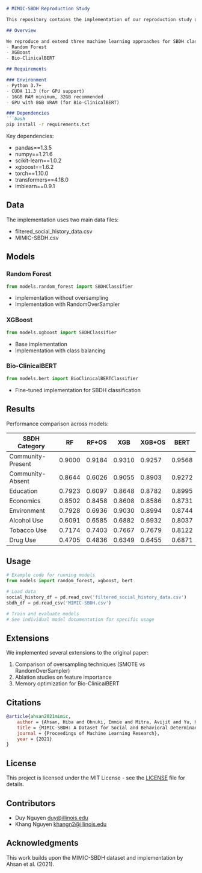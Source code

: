 
```markdown
# MIMIC-SBDH Reproduction Study

This repository contains the implementation of our reproduction study of "MIMIC-SBDH: A Dataset for Social and Behavioral Determinants of Health" ([Ahsan et al., 2021](https://github.com/hiba008/MIMIC-SBDH)).

## Overview

We reproduce and extend three machine learning approaches for SBDH classification:
- Random Forest
- XGBoost
- Bio-ClinicalBERT

## Requirements

### Environment
- Python 3.7+
- CUDA 11.3 (for GPU support)
- 16GB RAM minimum, 32GB recommended
- GPU with 8GB VRAM (for Bio-ClinicalBERT)

### Dependencies
```bash
pip install -r requirements.txt
```

Key dependencies:
- pandas==1.3.5
- numpy==1.21.6
- scikit-learn==1.0.2
- xgboost==1.6.2
- torch==1.10.0
- transformers==4.18.0
- imblearn==0.9.1

## Data

The implementation uses two main data files:
- filtered_social_history_data.csv
- MIMIC-SBDH.csv

## Models

### Random Forest
```python
from models.random_forest import SBDHClassifier
```
- Implementation without oversampling
- Implementation with RandomOverSampler

### XGBoost
```python
from models.xgboost import SBDHClassifier
```
- Base implementation
- Implementation with class balancing

### Bio-ClinicalBERT
```python
from models.bert import BioClinicalBERTClassifier
```
- Fine-tuned implementation for SBDH classification

## Results

Performance comparison across models:

| SBDH Category | RF | RF+OS | XGB | XGB+OS | BERT |
|---------------|-------|--------|------|---------|-------|
| Community-Present | 0.9000 | 0.9184 | 0.9310 | 0.9257 | 0.9568 |
| Community-Absent | 0.8644 | 0.6026 | 0.9055 | 0.8903 | 0.9272 |
| Education | 0.7923 | 0.6097 | 0.8648 | 0.8782 | 0.8995 |
| Economics | 0.8502 | 0.8458 | 0.8608 | 0.8586 | 0.8731 |
| Environment | 0.7928 | 0.6936 | 0.9030 | 0.8994 | 0.8744 |
| Alcohol Use | 0.6091 | 0.6585 | 0.6882 | 0.6932 | 0.8037 |
| Tobacco Use | 0.7174 | 0.7403 | 0.7667 | 0.7679 | 0.8122 |
| Drug Use | 0.4705 | 0.4836 | 0.6349 | 0.6455 | 0.6871 |

## Usage

```python
# Example code for running models
from models import random_forest, xgboost, bert

# Load data
social_history_df = pd.read_csv('filtered_social_history_data.csv')
sbdh_df = pd.read_csv('MIMIC-SBDH.csv')

# Train and evaluate models
# See individual model documentation for specific usage
```

## Extensions

We implemented several extensions to the original paper:
1. Comparison of oversampling techniques (SMOTE vs RandomOverSampler)
2. Ablation studies on feature importance
3. Memory optimization for Bio-ClinicalBERT

## Citations

```bibtex
@article{ahsan2021mimic,
    author = {Ahsan, Hiba and Ohnuki, Emmie and Mitra, Avijit and Yu, Hong},
    title = {MIMIC-SBDH: A Dataset for Social and Behavioral Determinants of Health},
    journal = {Proceedings of Machine Learning Research},
    year = {2021}
}
```

## License

This project is licensed under the MIT License - see the [LICENSE](LICENSE) file for details.

## Contributors

- Duy Nguyen duy@illinois.edu
- Khang Nguyen khangn2@illinois.edu

## Acknowledgments

This work builds upon the MIMIC-SBDH dataset and implementation by Ahsan et al. (2021).
```
